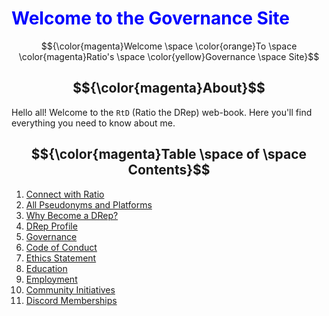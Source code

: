 # <span style="color:blue">Welcome to the Governance Site</span>
$${\color{magenta}Welcome \space \color{orange}To \space \color{magenta}Ratio's \space \color{yellow}Governance \space Site}$$

## $${\color{magenta}About}$$

Hello all! Welcome to the `RtD` (Ratio the DRep) web-book. Here you'll find everything you need to know about me.

## $${\color{magenta}Table \space of \space Contents}$$
1. [Connect with Ratio](connect.md)
2. [All Pseudonyms and Platforms](dox.md)
3. [Why Become a DRep?](why.md)
4. [DRep Profile](prof.md)
5. [Governance](gov.md)
6. [Code of Conduct](coc.md)
7. [Ethics Statement](ethics.md)
8. [Education](ed.md)
9. [Employment](emp.md)
10. [Community Initiatives](comm.md)
11. [Discord Memberships](dismem.md)
